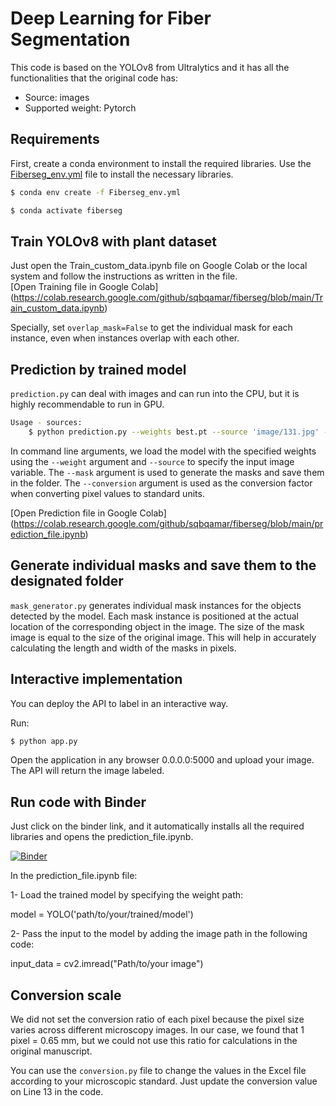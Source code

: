 # Deep Learning for Fiber Segmentation

This code is based on the YOLOv8 from Ultralytics and it has all the functionalities that the original code has:
- Source: images
- Supported weight: Pytorch

## Requirements
First, create a conda environment to install the required libraries. Use the [Fiberseg_env.yml](Fiberseg_env.yml) file to install the necessary libraries.
```bash
$ conda env create -f Fiberseg_env.yml

$ conda activate fiberseg
```
## Train YOLOv8 with plant dataset
Just open the Train_custom_data.ipynb file on Google Colab or the local system and follow the instructions as written in the file.  
[Open Training file in Google Colab] (https://colab.research.google.com/github/sqbqamar/fiberseg/blob/main/Train_custom_data.ipynb)

Specially, set `overlap_mask=False` to get the individual mask for each instance, even when instances overlap with each other.

## Prediction by trained model

`prediction.py` can deal with images and can run into the CPU, but it is highly recommendable to run in GPU.

```bash
Usage - sources:
    $ python prediction.py --weights best.pt --source 'image/131.jpg' --mask --conversion 0.65                       
 ```
In command line arguments, we load the model with the specified weights using the `--weight` argument and `--source` to specify the input image variable. The `--mask` argument is used to generate the masks and save them in the folder. The `--conversion` argument is used as the conversion factor when converting pixel values to standard units.

[Open Prediction file in Google Colab] (https://colab.research.google.com/github/sqbqamar/fiberseg/blob/main/prediction_file.ipynb)

## Generate individual masks and save them to the designated folder

`mask_generator.py` generates individual mask instances for the objects detected by the model. Each mask instance is positioned at the actual location of the corresponding object in the image. The size of the mask image is equal to the size of the original image. This will help in accurately calculating the length and width of the masks in pixels.

## Interactive implementation

You can deploy the API to label in an interactive way.

Run:

```bash
$ python app.py 
```
Open the application in any browser 0.0.0.0:5000 and upload your image. The API will return the image labeled.



## Run code with Binder

Just click on the binder link, and it automatically installs all the required libraries and opens the prediction_file.ipynb. 

[![Binder](https://mybinder.org/badge_logo.svg)](https://mybinder.org/v2/gh/sqbqamar/fiberseg/master?labpath=prediction_file.ipynb)




In the prediction_file.ipynb file:

1- Load the trained model by specifying the weight path:

model = YOLO('path/to/your/trained/model') 


 

2- Pass the input to the model by adding the image path in the following code:

input_data = cv2.imread("Path/to/your image")


## Conversion scale 
We did not set the conversion ratio of each pixel because the pixel size varies across different microscopy images.
In our case, we found that 1 pixel = 0.65 mm, but we could not use this ratio for calculations in the original manuscript.

You can use the `conversion.py` file to change the values in the Excel file according to your microscopic standard. Just update the conversion value on Line 13 in the code.
 

